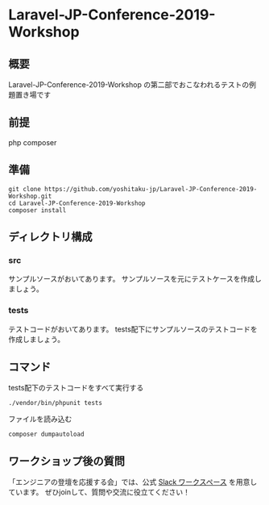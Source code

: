 # Laravel-JP-Conference-2019-Workshop

## 概要
Laravel-JP-Conference-2019-Workshop の第二部でおこなわれるテストの例題置き場です

## 前提
php 
composer 

## 準備
```
git clone https://github.com/yoshitaku-jp/Laravel-JP-Conference-2019-Workshop.git
cd Laravel-JP-Conference-2019-Workshop
composer install
```

## ディレクトリ構成
### src
サンプルソースがおいてあります。
サンプルソースを元にテストケースを作成しましょう。

### tests
テストコードがおいてあります。
tests配下にサンプルソースのテストコードを作成しましょう。

## コマンド
tests配下のテストコードをすべて実行する
```
./vendor/bin/phpunit tests
```

ファイルを読み込む
```
composer dumpautoload
```

## ワークショップ後の質問
「エンジニアの登壇を応援する会」では、公式 [Slack ワークスペース](http://bit.ly/elt-slack) を用意しています。
ぜひjoinして、質問や交流に役立てください！
